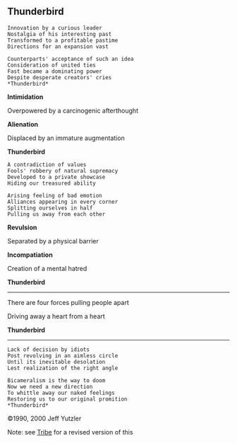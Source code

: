 ## Thunderbird

    Innovation by a curious leader
    Nostalgia of his interesting past
    Transformed to a profitable pastime
    Directions for an expansion vast

    Counterparts' acceptance of such an idea
    Consideration of united ties
    Fast became a dominating power
    Despite desperate creators' cries
    *Thunderbird*
  
**Intimidation**

Overpowered by a carcinogenic afterthought

**Alienation**

Displaced by an immature augmentation

**Thunderbird**

    A contradiction of values
    Fools' robbery of natural supremacy
    Developed to a private showcase
    Hiding our treasured ability

    Arising feeling of bad emotion
    Alliances appearing in every corner
    Splitting ourselves in half
    Pulling us away from each other

**Revulsion**

Separated by a physical barrier

**Incompatiation**

Creation of a mental hatred

**Thunderbird**

---
 
There are four forces pulling people apart

Driving away a heart from a heart

**Thunderbird**

---

    Lack of decision by idiots
    Post revolving in an aimless circle
    Until its inevitable desolation
    Lest realization of the right angle

    Bicameralism is the way to doom
    Now we need a new direction
    To whittle away our naked feelings
    Restoring us to our original promition
    *Thunderbird*

©1990, 2000 Jeff Yutzler

Note: see [Tribe](tribe.md) for a revised version of this
